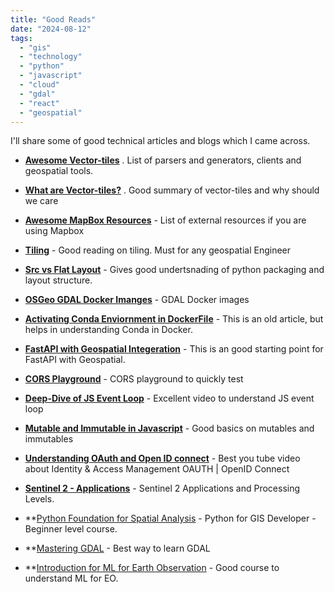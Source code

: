 ```yaml
---
title: "Good Reads"
date: "2024-08-12" 
tags:
  - "gis"
  - "technology"
  - "python"
  - "javascript"
  - "cloud"
  - "gdal"
  - "react"
  - "geospatial"
---
```


I'll share some of good technical articles and blogs which I came across.


- **[Awesome Vector-tiles](https://github.com/mapbox/awesome-vector-tiles)** . List of parsers and generators, clients and geospatial tools. 

- **[What are Vector-tiles?](https://www.maptiler.com/news/2019/02/what-are-vector-tiles-and-why-you-should-care/)** . Good summary of vector-tiles and why should we care


- **[Awesome MapBox Resources](https://github.com/chriswhong/awesome-mapbox-external-developer-resources
)** - List of external resources if you are using Mapbox

- **[Tiling](https://github.com/developmentseed/titiler)** - Good reading on tiling. Must for any geospatial Engineer

- **[Src vs Flat Layout](https://packaging.python.org/en/latest/discussions/src-layout-vs-flat-layout/)** - Gives good undertsnading of python packaging and layout structure. 

- **[OSGeo GDAL Docker Imanges](https://fossies.org/linux/gdal/docker/README.md/)** - GDAL Docker images 

- **[Activating Conda Enviornment in DockerFile](https://pythonspeed.com/articles/activate-conda-dockerfile/)** - This is an old article, but helps in understanding Conda in Docker.


- **[FastAPI with Geospatial Integeration](https://blog.stackademic.com/integrating-geospatial-data-into-your-api-with-fastapi-ceb8a9dc0cd3)** - This is an good starting point for FastAPI with Geospatial.

- **[CORS Playground](https://jakearchibald.com/2021/cors/playground/?prefillForm=1&requestMethod=GET&requestUseCORS=1&requestSendCredentials=&preflightStatus=204&preflightAllowOrigin=&preflightAllowCredentials=&preflightAllowMethods=&preflightAllowHeaders=&responseStatus=200&responseAllowOrigin=*&responseAllowCredentials=&responseExposeHeaders=)** - CORS playground to quickly test 


- **[Deep-Dive of JS Event Loop](https://www.youtube.com/watch?v=8aGhZQkoFbQ&t=19s)** - Excellent video to understand JS event loop 

- **[Mutable and Immutable in Javascript](https://blog.devgenius.io/mutable-and-immutable-in-javascript-78a3cbc6187c)** - Good basics on mutables and immutables


- **[Understanding OAuth and Open ID connect](https://www.youtube.com/watch?v=996OiexHze0)** - Best you tube video about Identity & Access Management  OAUTH | OpenID Connect

- **[Sentinel 2 - Applications](https://sentiwiki.copernicus.eu/web/s2-applications)** - Sentinel 2 Applications and Processing Levels.

- **[Python Foundation for Spatial Analysis](https://courses.spatialthoughts.com/python-foundation.html) - Python for GIS Developer - Beginner level course.

-  **[Mastering GDAL](https://courses.spatialthoughts.com/gdal-tools.html) - Best way to learn GDAL 

- **[Introduction for ML for Earth Observation](https://eo-college.org/courses/introduction-to-machine-learning-for-earth-observation/) - Good course to understand ML for EO.

